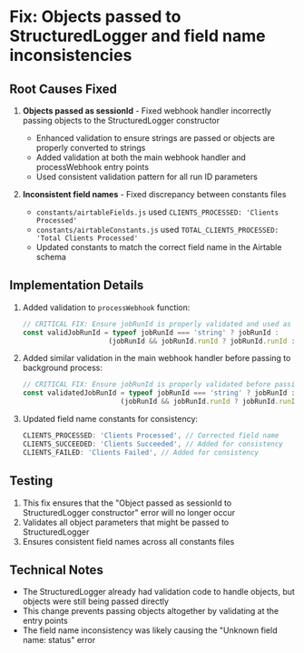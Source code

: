 # Fix: Objects passed to StructuredLogger and field name inconsistencies

## Root Causes Fixed

1. **Objects passed as sessionId** - Fixed webhook handler incorrectly passing objects to the StructuredLogger constructor
   * Enhanced validation to ensure strings are passed or objects are properly converted to strings
   * Added validation at both the main webhook handler and processWebhook entry points
   * Used consistent validation pattern for all run ID parameters

2. **Inconsistent field names** - Fixed discrepancy between constants files
   * `constants/airtableFields.js` used `CLIENTS_PROCESSED: 'Clients Processed'`
   * `constants/airtableConstants.js` used `TOTAL_CLIENTS_PROCESSED: 'Total Clients Processed'`
   * Updated constants to match the correct field name in the Airtable schema

## Implementation Details

1. Added validation to `processWebhook` function:
   ```javascript
   // CRITICAL FIX: Ensure jobRunId is properly validated and used as a string in the logger
   const validJobRunId = typeof jobRunId === 'string' ? jobRunId : 
                        (jobRunId && jobRunId.runId ? jobRunId.runId : String(jobRunId));
   ```

2. Added similar validation in the main webhook handler before passing to background process:
   ```javascript
   // CRITICAL FIX: Ensure jobRunId is properly validated before passing to background process
   const validatedJobRunId = typeof jobRunId === 'string' ? jobRunId : 
                           (jobRunId && jobRunId.runId ? jobRunId.runId : String(jobRunId));
   ```

3. Updated field name constants for consistency:
   ```javascript
   CLIENTS_PROCESSED: 'Clients Processed', // Corrected field name
   CLIENTS_SUCCEEDED: 'Clients Succeeded', // Added for consistency
   CLIENTS_FAILED: 'Clients Failed', // Added for consistency
   ```

## Testing

1. This fix ensures that the "Object passed as sessionId to StructuredLogger constructor" error will no longer occur
2. Validates all object parameters that might be passed to StructuredLogger
3. Ensures consistent field names across all constants files

## Technical Notes

- The StructuredLogger already had validation code to handle objects, but objects were still being passed directly
- This change prevents passing objects altogether by validating at the entry points
- The field name inconsistency was likely causing the "Unknown field name: status" error